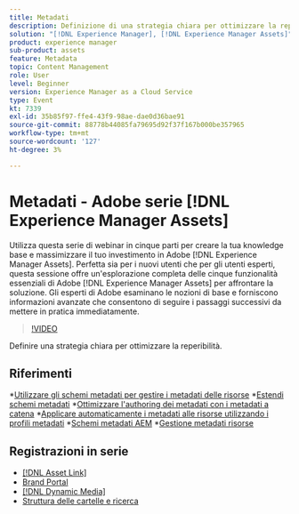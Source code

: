 ```yaml
---
title: Metadati
description: Definizione di una strategia chiara per ottimizzare la reperibilità
solution: "[!DNL Experience Manager], [!DNL Experience Manager Assets]"
product: experience manager
sub-product: assets
feature: Metadata
topic: Content Management
role: User
level: Beginner
version: Experience Manager as a Cloud Service
type: Event
kt: 7339
exl-id: 35b85f97-ffe4-43f9-98ae-dae0d36bae91
source-git-commit: 88778b44085fa79695d92f37f167b000be357965
workflow-type: tm+mt
source-wordcount: '127'
ht-degree: 3%

---
```


# Metadati - Adobe serie [!DNL Experience Manager Assets]

Utilizza questa serie di webinar in cinque parti per creare la tua knowledge base e massimizzare il tuo investimento in Adobe [!DNL Experience Manager Assets]. Perfetta sia per i nuovi utenti che per gli utenti esperti, questa sessione offre un&#39;esplorazione completa delle cinque funzionalità essenziali di Adobe [!DNL Experience Manager Assets] per affrontare la soluzione. Gli esperti di Adobe esaminano le nozioni di base e forniscono informazioni avanzate che consentono di seguire i passaggi successivi da mettere in pratica immediatamente.

>[!VIDEO](https://video.tv.adobe.com/v/332134/?quality=12&learn=on&hidetitle=true)

Definire una strategia chiara per ottimizzare la reperibilità.

## Riferimenti

*[Utilizzare gli schemi metadati per gestire i metadati delle risorse](https://experienceleague.adobe.com/it/docs/experience-manager-learn/assets/authoring/metadata)
*[Estendi schemi metadati](https://experienceleague.adobe.com/it/docs/experience-manager-learn/assets/configuring/metadata-schemas)
*[Ottimizzare l&#39;authoring dei metadati con i metadati a catena](https://experienceleague.adobe.com/it/docs/experience-manager-learn/assets/metadata/cascade-metadata-feature-video-use)
*[Applicare automaticamente i metadati alle risorse utilizzando i profili metadati](https://experienceleague.adobe.com/it/docs/experience-manager-learn/assets/configuring/metadata-profiles)
*[Schemi metadati AEM](https://experienceleague.adobe.com/it/docs/experience-manager-65/content/assets/administer/metadata-schemas#administer)
*[Gestione metadati risorse](https://experienceleague.adobe.com/it/docs/experience-manager-65/content/assets/using/metadata#RegisteringacustomnamespacewithinAEM)

## Registrazioni in serie

* [[!DNL Asset Link]](asset-link.md)
* [Brand Portal](brand-portal.md)
* [[!DNL Dynamic Media]](dynamic-media.md)
* [Struttura delle cartelle e ricerca](folder-structure-search.md)
